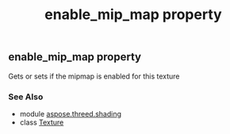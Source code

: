 ﻿---
title: enable_mip_map property
second_title: Aspose.3D for Python via .NET API References
description: 
type: docs
weight: 130
url: /python-net/aspose.threed.shading/texture/enable_mip_map/
is_root: false
---

## enable_mip_map property


Gets or sets if the mipmap is enabled for this texture

### See Also
* module [aspose.threed.shading](../../)
* class [Texture](/3d/python-net/aspose.threed.shading/texture)

